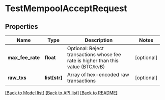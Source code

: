 # TestMempoolAcceptRequest

## Properties
Name | Type | Description | Notes
------------ | ------------- | ------------- | -------------
**max_fee_rate** | **float** | Optional: Reject transactions whose fee rate is higher than this value (BTC/kvB) | [optional] 
**raw_txs** | **list[str]** | Array of hex-encoded raw transactions | [optional] 

[[Back to Model list]](../README.md#documentation-for-models) [[Back to API list]](../README.md#documentation-for-api-endpoints) [[Back to README]](../README.md)

